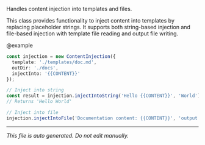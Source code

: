 Handles content injection into templates and files.This class provides functionality to inject content into templates by replacingplaceholder strings. It supports both string-based injection and file-basedinjection with template file reading and output file writing.@example```typescriptconst injection = new ContentInjection({  template: './templates/doc.md',  outDir: './docs',  injectInto: '{{CONTENT}}'});// Inject into stringconst result = injection.injectIntoString('Hello {{CONTENT}}', 'World');// Returns 'Hello World'// Inject into fileinjection.injectIntoFile('Documentation content: {{CONTENT}}', 'output.md');```

---

*This file is auto generated. Do not edit manually.*